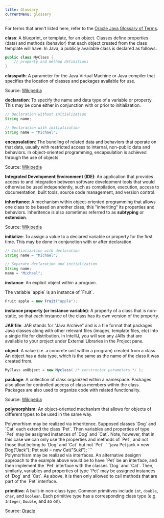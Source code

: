 ```yaml
---
title: Glossary
currentMenu: glossary
---
```


For terms that aren't listed here, refer to the [Oracle Java Glossary of Terms](http://docs.oracle.com/javase/tutorial/information/glossary.html).

**class**: A blueprint, or template, for an object. Classes define properties (data) and  methods (behavior) that each object created from the class template will have. In Java, a publicly available class is declared as follows:

```java
public class MyClass {
    // property and method definitions
}
```

**classpath**: A parameter for the Java Virtual Machine or Java compiler that specifies the location of classes and packages available for use.

Source: [Wikipedia](https://en.wikipedia.org/wiki/Classpath_(Java))

**declaration**: To specify the name and data type of a variable or property. This may be done either in conjunction with or prior to initialization.

```java
// Declaration without initialization
String name;
```

```java
// Declaration with initialization
String name = "Michael";
```

**encapsulation**: The bundling of related data and behaviors that operate on that data, usually with restricted access to internal, non-public data and behaviors. In object-oriented programming, encapsulation is achieved through the use of objects.

Source: [Wikipedia](https://en.wikipedia.org/wiki/Encapsulation_(computer_programming))

**Integrated Development Environment (IDE)**: An application that provides access to and integration between software development tools that would otherwise be used independently, such as compilation, execution, access to documentation, built tools, source code management, and version control.


**inheritance**: A mechanism within object-oriented programming that allows one class to be based on another class, this "inheriting" its properties and behaviors. Inheritence is also sometimes referred to as **subtyping** or **extension**.

Source: [Wikipedia](https://en.wikipedia.org/wiki/Inheritance_(object-oriented_programming))

**initialize**: To assign a value to a declared variable or property for the first time. This may be done in conjunction with or after declaration.

<aside class="aside-example" markdown="1">

```java
// Initialization with declaration
String name = "Michael";
```

```java
// Separate declaration and initialization
String name;
name = "Michael";
```
</aside>

**instance**: An explicit object within a program.

<aside class="aside-example" markdown="1">
The variable `apple` is an instance of `Fruit`.

```java
Fruit apple = new Fruit("apple");
```
</aside>

**instance property (or instance variable)**: A property of a class that is non-static, so that each instance of the class has its own version of the property.

**JAR file**: JAR stands for "Java Archive" and is a file format that packages Java classes along with other relevant files (images, template files, etc) into a single file for distribution. In IntelliJ, you will see any JARs that are available to your project under External Libraries in the Project pane.

**object**: A value (i.e. a concrete unit within a program) created from a class. An object has a data type, which is the same as the name of the class it was created from.

```java
MyClass anObject = new Myclass( /* constructor parameters */ );
```

**package**: A collection of class organized within a namespace. Packages also allow for controlled access of class members within the class. Packages are also used to organize code with related functionality.

Source: [Wikipedia](https://en.wikipedia.org/wiki/Java_package)

**polymorphism**: An object-oriented mechanism that allows for objects of different types to be used in the same way.

<aside class="aside-example" markdown="1">
Polymorhism may be realized via inheritence. Supposed classes `Dog` and `Cat` each extend the class `Pet`. Then variables and properties of type `Pet` may be assigned instances of `Dog` and `Cat`. Note, however, that in this case we can only use the properties and methods of `Pet`, and not those that belong to `Dog` and `Cat` but not `Pet`.
```java
Pet jack = new Dog("Jack");
Pet suki = new Cat("Suki");
```
</aside>

<aside class="aside-example" markdown="1">
Polymorhism may be realized via interfaces. An alternative designn approach to the example above would be to have `Pet` be an interface, and then implement the `Pet` interface with the classes `Dog` and `Cat`. Then, similarly, variables and properties of type `Pet` may be assigned instances of `Dog` and `Cat`. As above, it is then only allowed to call methods that are part of the `Pet` interface.
</aside>

**primitive**: A built-in non-class type. Common primitives include `int`, `double`, `char`, and `boolean`. Each primitive type has a corresponding class type (e.g. `Integer`, `Double`, and so on).

Source: [Oracle](http://docs.oracle.com/javase/tutorial/java/nutsandbolts/datatypes.html)
